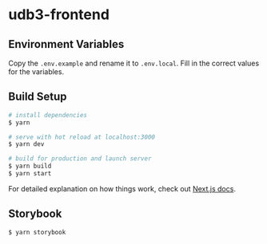 # udb3-frontend

## Environment Variables

Copy the `.env.example` and rename it to `.env.local`.
Fill in the correct values for the variables.

## Build Setup

```bash
# install dependencies
$ yarn

# serve with hot reload at localhost:3000
$ yarn dev

# build for production and launch server
$ yarn build
$ yarn start
```

For detailed explanation on how things work, check out [Next.js docs](https://nextjs.org/docs/getting-started).

## Storybook

```bash
$ yarn storybook
```

